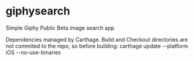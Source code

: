 # giphysearch
Simple Giphy Public Beta image search app

Dependencies managed by Carthage. Build and Checkout directories are not commited to the repo, so before building:
	carthage update --platform iOS --no-use-binaries

